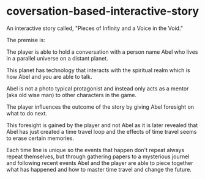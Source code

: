 # coversation-based-interactive-story

An interactive story called, "Pieces of Infinity and a Voice in the Void."

The premise is:

The player is able to hold a conversation with a person name Abel who lives in a parallel universe on a distant planet.  

This planet has technology that interacts with the spiritual realm which is how Abel and you are able to talk.  

Abel is not a photo typical protagonist and instead only acts as a mentor (aka old wise man) to other characters in the game.  

The player influences the outcome of the story by giving Abel foresight on what to do next.  

This foresight is gained by the player and not Abel as it is later revealed that Abel has just created a time travel loop and the effects of time travel seems to erase certain memories.  

Each time line is unique so the events that happen don't repeat always repeat themselves, but through gathering papers to a mysterious journel and following recent events Abel and the player are able to piece together what has happened and how to master time travel and change the future.
